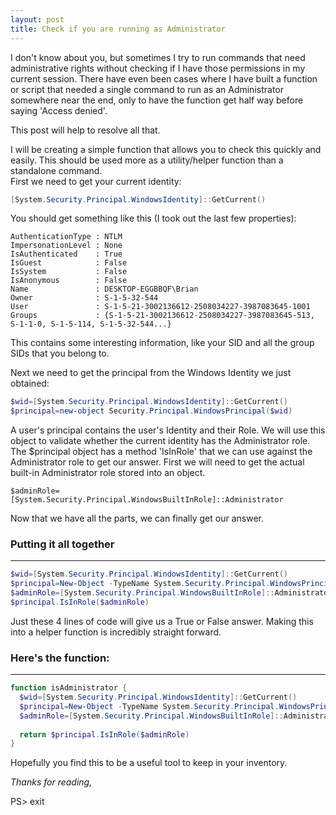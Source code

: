 ```yaml
---
layout: post
title: Check if you are running as Administrator
---
```


I don't know about you, but sometimes I try to run commands that need administrative rights without checking if I have those permissions in my current session.
There have even been cases where I have built a function or script that needed a single command to run as an Administrator somewhere near the end, only to have the function get half way before saying 'Access denied'.

This post will help to resolve all that.

I will be creating a simple function that allows you to check this quickly and easily.
This should be used more as a utility/helper function than a standalone command.
<br>
First we need to get your current identity:
```powershell
[System.Security.Principal.WindowsIdentity]::GetCurrent()
```
You should get something like this (I took out the last few properties):
```
AuthenticationType : NTLM
ImpersonationLevel : None
IsAuthenticated    : True
IsGuest            : False
IsSystem           : False
IsAnonymous        : False
Name               : DESKTOP-EGGBBQF\Brian
Owner              : S-1-5-32-544
User               : S-1-5-21-3002136612-2508034227-3987083645-1001
Groups             : {S-1-5-21-3002136612-2508034227-3987083645-513, S-1-1-0, S-1-5-114, S-1-5-32-544...}
```

This contains some interesting information, like your SID and all the group SIDs that you belong to.
<br>

Next we need to get the principal from the Windows Identity we just obtained:
```powershell
$wid=[System.Security.Principal.WindowsIdentity]::GetCurrent()
$principal=new-object Security.Principal.WindowsPrincipal($wid)
```

A user's principal contains the user's Identity and their Role.
We will use this object to validate whether the current identity has the Administrator role.
<br>
The $principal object has a method 'IsInRole' that we can use against the Administrator role to get our answer.  First we will need to get the actual built-in Administrator role stored into an object.
```
$adminRole=[System.Security.Principal.WindowsBuiltInRole]::Administrator
```
Now that we have all the parts, we can finally get our answer.
<br>

### Putting it all together

-----

```powershell
$wid=[System.Security.Principal.WindowsIdentity]::GetCurrent()
$principal=New-Object -TypeName System.Security.Principal.WindowsPrincipal -ArgumentList $wid
$adminRole=[System.Security.Principal.WindowsBuiltInRole]::Administrator
$principal.IsInRole($adminRole)

```

Just these 4 lines of code will give us a True or False answer.
Making this into a helper function is incredibly straight forward.
<br>

### Here's the function:

-----
```powershell
function isAdministrator {
  $wid=[System.Security.Principal.WindowsIdentity]::GetCurrent()
  $principal=New-Object -TypeName System.Security.Principal.WindowsPrincipal -ArgumentList $wid
  $adminRole=[System.Security.Principal.WindowsBuiltInRole]::Administrator
  
  return $principal.IsInRole($adminRole)
}
```

Hopefully you find this to be a useful tool to keep in your inventory.

*Thanks for reading,*

PS> exit
